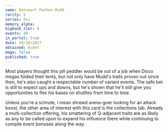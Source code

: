 ```yaml
---
name: Harcourt Fenton Mudd
rarity: 5
series: dsc
memory_alpha:
bigbook_tier: 8
events: 49
in_portal: true
date: 30/10/2017
obtained: Event
mega: false
published: true
---
```


Most players thought this pill peddler would be out of a job when Disco megas folded their tents, but not only have Mudd's traits proven out since then, he's also caught a respectable number of variant events. The safe bet is still to expect ups and downs, but he's shown that he'll still give you opportunities to flex his bases on shuttles from time to time.

Unless you're a schrute, I mean shrewd arena-goer looking for an attack boost, the other area of interest with this card is the collections tab. Already a multi-collection offering, his smattering of Q-adjacent traits are as likely as any to be called upon to expand his influence there while continuing to compile event bonuses along the way.
